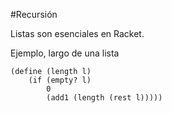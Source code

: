 #Recursión

Listas son esenciales en Racket.

Ejemplo, largo de una lista
```racket
(define (length l)
    (if (empty? l)
        0
        (add1 (length (rest l)))))
```

